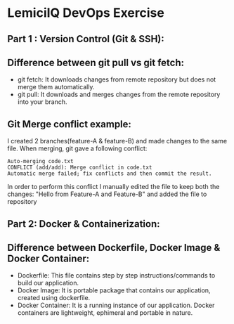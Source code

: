 # LemiciIQ DevOps Exercise

## Part 1 : Version Control (Git & SSH):

## Difference between git pull vs git fetch:

- git fetch: It downloads changes from remote repository but does not merge them automatically.  
- git pull: It downloads and merges changes from the remote repository into your branch.


## Git Merge conflict example:
I created 2 branches(feature-A & feature-B) and made changes to the same file. When merging, git gave a following conflict:


```
Auto-merging code.txt
CONFLICT (add/add): Merge conflict in code.txt
Automatic merge failed; fix conflicts and then commit the result.

```


In order to perform this conflict I manually edited the file to keep both the changes:
"Hello from Feature-A and Feature-B"
and added the file to repository


## Part 2: Docker & Containerization: 

## Difference between Dockerfile, Docker Image & Docker Container:

- Dockerfile: This file contains step by step instructions/commands to build our application.
- Docker Image: It is portable package that contains our application, created using dockerfile.
- Docker Container: It is a running instance of our application. Docker containers are lightweight, ephimeral and portable in nature.

